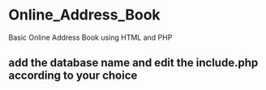 # Online_Address_Book
Basic Online Address Book using HTML and PHP
## add the database name and edit the include.php according to your choice

